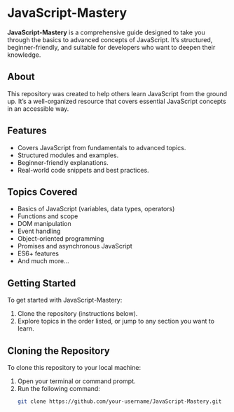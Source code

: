 # JavaScript-Mastery

**JavaScript-Mastery** is a comprehensive guide designed to take you through the basics to advanced concepts of JavaScript. It’s structured, beginner-friendly, and suitable for developers who want to deepen their knowledge.

## About
This repository was created to help others learn JavaScript from the ground up. It’s a well-organized resource that covers essential JavaScript concepts in an accessible way.

## Features
- Covers JavaScript from fundamentals to advanced topics.
- Structured modules and examples.
- Beginner-friendly explanations.
- Real-world code snippets and best practices.

## Topics Covered
- Basics of JavaScript (variables, data types, operators)
- Functions and scope
- DOM manipulation
- Event handling
- Object-oriented programming
- Promises and asynchronous JavaScript
- ES6+ features
- And much more...

## Getting Started
To get started with JavaScript-Mastery:
1. Clone the repository (instructions below).
2. Explore topics in the order listed, or jump to any section you want to learn.

## Cloning the Repository
To clone this repository to your local machine:
1. Open your terminal or command prompt.
2. Run the following command:
   ```bash
   git clone https://github.com/your-username/JavaScript-Mastery.git

